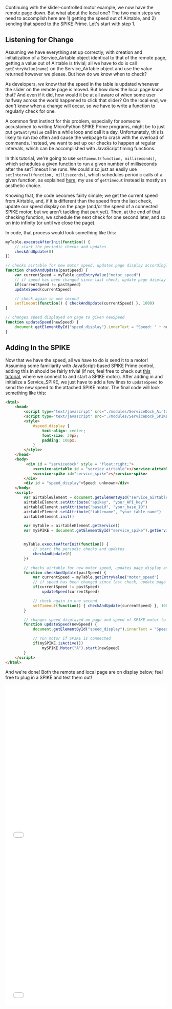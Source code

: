 Continuing with the slider-controlled motor example, we now have the remote page down. But what about the local one? The two main steps we need to accomplish here are 1) getting the speed out of Airtable, and 2) sending that speed to the SPIKE Prime. Let's start with step 1.

## Listening for Change
Assuming we have everything set up correctly, with creation and initialization of a Service_Airtable object identical to that of the remote page, getting a value out of Airtable is trivial; all we have to do is call `getEntryValue(name)` on the Service_Airtable object and use the value returned however we please. But how do we know when to check?

As developers, *we* know that the speed in the table is updated whenever the slider on the remote page is moved. But how does the local page know that? And even if it did, how would it be at all aware of when some user halfway across the world happened to click that slider? On the local end, we *don't* know when a change will occur, so we have to write a function to regularly check for one.

A common first instinct for this problem, especially for someone accustomed to writing MicroPython SPIKE Prime programs, might be to just put `getEntryValue` call in a while loop and call it a day. Unfortunately, this is likely to run *too* often and cause the webpage to crash with the overload of commands. Instead, we want to set up our checks to happen at regular intervals, which can be accomplished with JavaScript timing functions.

In this tutorial, we're going to use `setTimeout(function, milliseconds)`, which schedules a given function to run a given number of milliseconds after the setTimeout line runs. We could also just as easily use `setInterval(function, milliseconds)`, which schedules periodic calls of a given function, as explained [here](https://www.w3schools.com/js/js_timing.asp); my use of `getTimeout` instead is mostly an aesthetic choice. 

Knowing that, the code becomes fairly simple; we get the current speed from Airtable, and, if it is different than the speed from the last check, update our speed display on the page (and/or the speed of a connected SPIKE motor, but we aren't tackling that part yet). Then, at the end of that checking function, we schedule the next check for one second later, and so on into infinity (or until we close the page).

In code, that process would look something like this:

```javascript
myTable.executeAfterInit(function() {
    // start the periodic checks and updates
    checkAndUpdate(0)
})

// checks airtable for new motor speed, updates page display accordingly, and sets up next check if program is still active
function checkAndUpdate(pastSpeed) {
    var currentSpeed = myTable.getEntryValue("motor_speed")
    // if speed has been changed since last check, update page display
    if(currentSpeed != pastSpeed)
    updateSpeed(currentSpeed)

    // check again in one second
    setTimeout(function() { checkAndUpdate(currentSpeed) }, 1000)
}

// changes speed displayed on page to given newSpeed
function updateSpeed(newSpeed) {
    document.getElementById("speed_display").innerText = "Speed: " + newSpeed;
}
```

## Adding In the SPIKE
Now that we have the speed, all we have to do is send it to a motor! Assuming some familiarity with JavaScript-based SPIKE Prime control, adding this in should be fairly trivial (if not, feel free to check out [this tutorial](https://tuftsceeo.github.io/SPIKE-Web-Interface/tutorial-exampleSpikeServiceBasicMotor.html), where we connect to and start a SPIKE motor). After adding in and initialize a Service_SPIKE, we just have to add a few lines to `updateSpeed` to send the new speed to the attached SPIKE motor. The final code will look something like this:

```HTML
<html>
    <head>
        <script type="text/javascript" src="./modules/ServiceDock_Airtable.js"></script>
        <script type="text/javascript" src="./modules/ServiceDock_SPIKE.js"></script>
        <style>
            #speed_display {
                text-align: center;
                font-size: 30px;
                padding: 100px;
            }
        </style>
    </head>
    <body>
         <div id = "servicedock" style = "float:right;">
            <service-airtable id = "service_airtable"></service-airtable>
            <service-spike id="service_spike"></service-spike>
        </div>
        <div id = "speed_display">Speed: unknown</div>
    </body>
    <script>
        var airtableElement = document.getElementById("service_airtable")
        airtableElement.setAttribute("apikey", "your_API_key")
        airtableElement.setAttribute("baseid", "your_base_ID")
        airtableElement.setAttribute("tablename", "your_table_name")
        airtableElement.init()

        var myTable = airtableElement.getService()
        var mySPIKE = document.getElementById("service_spike").getService()


        myTable.executeAfterInit(function() {
            // start the periodic checks and updates
            checkAndUpdate(0)
        })

        // checks airtable for new motor speed, updates page display and SPIKE motor accordingly, and sets up next check if program is still active
        function checkAndUpdate(pastSpeed) {
            var currentSpeed = myTable.getEntryValue("motor_speed")
            // if speed has been changed since last check, update page display
            if(currentSpeed != pastSpeed)
                updateSpeed(currentSpeed)

            // check again in one second
            setTimeout(function() { checkAndUpdate(currentSpeed) }, 1000)
        }

        // changes speed displayed on page and speed of SPIKE motor to given newSpeed
        function updateSpeed(newSpeed) {
            document.getElementById("speed_display").innerText = "Speed: " + newSpeed

            // run motor if SPIKE is connected
            if(mySPIKE.isActive())
                mySPIKE.Motor("A").start(newSpeed)
        }
    </script>
</html>
```
And we're done! Both the remote and local page are on display below; feel free to plug in a SPIKE and test them out!

<iframe id="remote-example-result" width="100%" height="500" frameborder="0" src="servicedock_airtableSimpleRemote.html"></iframe>

<iframe id="local-example-result" width="100%" height="500" frameborder="0" src="servicedock_airtableSimpleLocal.html"></iframe>
